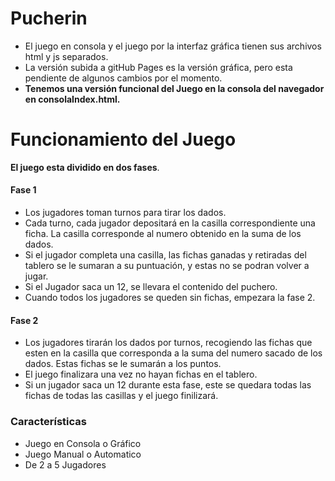# Pucherin

- El juego en consola y el juego por la interfaz gráfica tienen sus archivos html y js separados.
- La versión subida a gitHub Pages es la versión gráfica, pero esta pendiente de algunos cambios por el momento.
- **Tenemos una versión funcional del Juego en la consola del navegador en consolaIndex.html.**

# Funcionamiento del Juego

**El juego esta dividido en dos fases**.

#### Fase 1

- Los jugadores toman turnos para tirar los dados.
- Cada turno, cada jugador depositará en la casilla correspondiente una ficha. La casilla corresponde al numero obtenido en la suma de los dados.
- Si el jugador completa una casilla, las fichas ganadas y retiradas del tablero se le sumaran a su puntuación, y estas no se podran volver a jugar.
- Si el Jugador saca un 12, se llevara el contenido del puchero.
- Cuando todos los jugadores se queden sin fichas, empezara la fase 2.

#### Fase 2

- Los jugadores tirarán los dados por turnos, recogiendo las fichas que esten en la casilla que corresponda a la suma del numero sacado de los dados. Estas fichas se le sumarán a los puntos.
- El juego finalizara una vez no hayan fichas en el tablero.
- Si un jugador saca un 12 durante esta fase, este se quedara todas las fichas de todas las casillas y el juego finilizará.

### Características

- Juego en Consola o Gráfico
- Juego Manual o Automatico
- De 2 a 5 Jugadores
